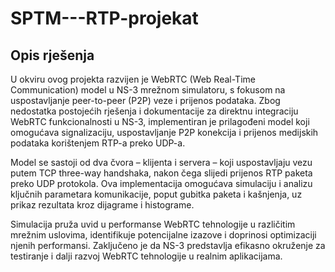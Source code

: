 # SPTM---RTP-projekat

## Opis rješenja
U okviru ovog projekta razvijen je WebRTC (Web Real-Time Communication) model u NS-3 mrežnom simulatoru, s fokusom na uspostavljanje peer-to-peer (P2P) veze i prijenos podataka. Zbog nedostatka postojećih rješenja i dokumentacije za direktnu integraciju WebRTC funkcionalnosti u NS-3, implementiran je prilagođeni model koji omogućava signalizaciju, uspostavljanje P2P konekcija i prijenos medijskih podataka korištenjem RTP-a preko UDP-a.

Model se sastoji od dva čvora – klijenta i servera – koji uspostavljaju vezu putem TCP three-way handshaka, nakon čega slijedi prijenos RTP paketa preko UDP protokola. Ova implementacija omogućava simulaciju i analizu ključnih parametara komunikacije, poput gubitka paketa i kašnjenja, uz prikaz rezultata kroz dijagrame i histograme.

Simulacija pruža uvid u performanse WebRTC tehnologije u različitim mrežnim uslovima, identifikuje potencijalne izazove i doprinosi optimizaciji njenih performansi. Zaključeno je da NS-3 predstavlja efikasno okruženje za testiranje i dalji razvoj WebRTC tehnologije u realnim aplikacijama.
